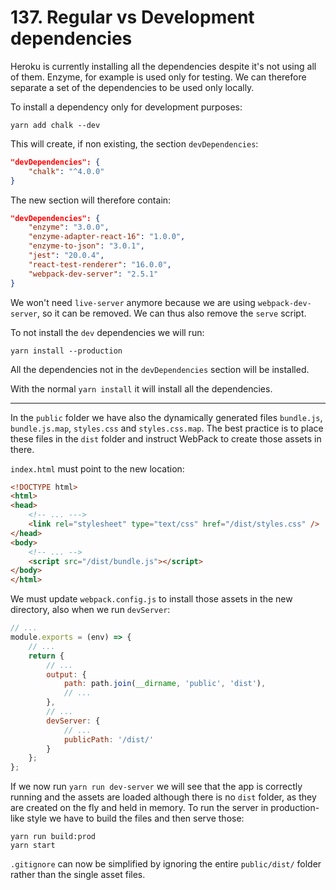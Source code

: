 # 137. Regular vs Development dependencies

Heroku is currently installing all the dependencies despite it's not using all of them. Enzyme, for example is used only for testing.
We can therefore separate a set of the dependencies to be used only locally.

To install a dependency only for development purposes:
```shell
yarn add chalk --dev
```
This will create, if non existing, the section `devDependencies`:
```json
"devDependencies": {
    "chalk": "^4.0.0"
}
```

The new section will therefore contain:
```json
"devDependencies": {
    "enzyme": "3.0.0",
    "enzyme-adapter-react-16": "1.0.0",
    "enzyme-to-json": "3.0.1",
    "jest": "20.0.4",
    "react-test-renderer": "16.0.0",
    "webpack-dev-server": "2.5.1"
}
```

We won't need `live-server` anymore because we are using `webpack-dev-server`, so it can be removed.
We can thus also remove the `serve` script.

To not install the `dev` dependencies we will run:
```
yarn install --production
```
All the dependencies not in the `devDependencies` section will be installed.

With the normal `yarn install` it will install all the dependencies.

---

In the `public` folder we have also the dynamically generated files `bundle.js`, `bundle.js.map`, `styles.css` and `styles.css.map`.
The best practice is to place these files in the `dist` folder and instruct WebPack to create those assets in there.

`index.html` must point to the new location:
```html
<!DOCTYPE html>
<html>
<head>
    <!-- ... --->
    <link rel="stylesheet" type="text/css" href="/dist/styles.css" />
</head>
<body>
    <!-- ... -->
    <script src="/dist/bundle.js"></script>
</body>
</html>
```

We must update `webpack.config.js` to install those assets in the new directory, also when we run `devServer`:
```javascript
// ...
module.exports = (env) => {
    // ...
    return {
        // ...
        output: {
            path: path.join(__dirname, 'public', 'dist'),
            // ...
        },
        // ...
        devServer: {
            // ...
            publicPath: '/dist/'
        }
    };
};
```

If we now run `yarn run dev-server` we will see that the app is correctly running and the assets are loaded although there is no `dist` folder, as they are created on the fly and held in memory.
To run the server in production-like style we have to build the files and then serve those:
```
yarn run build:prod
yarn start
```

`.gitignore` can now be simplified by ignoring the entire `public/dist/` folder rather than the single asset files.